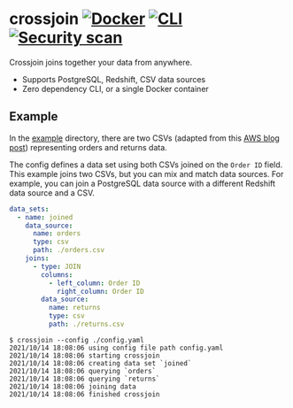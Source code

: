 # crossjoin [![Docker](https://github.com/crossjoin-io/crossjoin/actions/workflows/docker.yml/badge.svg)](https://github.com/crossjoin-io/crossjoin/actions/workflows/docker.yml) [![CLI](https://github.com/crossjoin-io/crossjoin/actions/workflows/go.yml/badge.svg)](https://github.com/crossjoin-io/crossjoin/actions/workflows/go.yml) [![Security scan](https://github.com/crossjoin-io/crossjoin/actions/workflows/shiftleft.yml/badge.svg)](https://github.com/crossjoin-io/crossjoin/blob/main/SECURITY.md)

Crossjoin joins together your data from anywhere.

- Supports PostgreSQL, Redshift, CSV data sources
- Zero dependency CLI, or a single Docker container

## Example

In the [example](https://github.com/crossjoin-io/crossjoin/tree/main/example) directory, there are two CSVs (adapted from
this [AWS blog post](https://aws.amazon.com/blogs/big-data/joining-across-data-sources-on-amazon-quicksight/)) representing
orders and returns data.

The config defines a data set using both CSVs joined on the `Order ID` field. This example joins two CSVs,
but you can mix and match data sources. For example, you can join a PostgreSQL data source with a different
Redshift data source and a CSV.

```yaml
data_sets:
  - name: joined
    data_source:
      name: orders
      type: csv
      path: ./orders.csv
    joins:
      - type: JOIN
        columns:
          - left_column: Order ID
            right_column: Order ID
        data_source:
          name: returns
          type: csv
          path: ./returns.csv
```

```
$ crossjoin --config ./config.yaml
2021/10/14 18:08:06 using config file path config.yaml
2021/10/14 18:08:06 starting crossjoin
2021/10/14 18:08:06 creating data set `joined`
2021/10/14 18:08:06 querying `orders`
2021/10/14 18:08:06 querying `returns`
2021/10/14 18:08:06 joining data
2021/10/14 18:08:06 finished crossjoin
```
